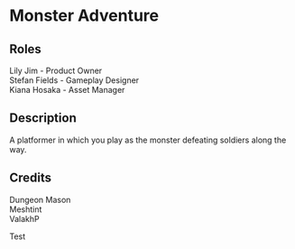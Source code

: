 # Monster Adventure

Roles
-
Lily Jim - Product Owner  
Stefan Fields - Gameplay Designer  
Kiana Hosaka - Asset Manager

Description
-
A platformer in which you play as the monster defeating soldiers along the way.

Credits
-
Dungeon Mason  
Meshtint  
ValakhP

Test
